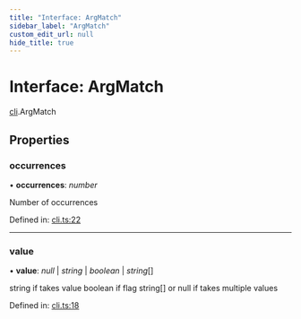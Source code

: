 ```yaml
---
title: "Interface: ArgMatch"
sidebar_label: "ArgMatch"
custom_edit_url: null
hide_title: true
---
```


# Interface: ArgMatch

[cli](../modules/cli.md).ArgMatch

## Properties

### occurrences

• **occurrences**: *number*

Number of occurrences

Defined in: [cli.ts:22](https://github.com/tauri-apps/tauri/blob/a68b4ee8/tooling/api/src/cli.ts#L22)

___

### value

• **value**: *null* \| *string* \| *boolean* \| *string*[]

string if takes value
boolean if flag
string[] or null if takes multiple values

Defined in: [cli.ts:18](https://github.com/tauri-apps/tauri/blob/a68b4ee8/tooling/api/src/cli.ts#L18)
